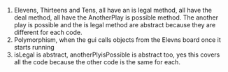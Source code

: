 1. Elevens, Thirteens and Tens, all have an is legal method, all have the deal method, all have the AnotherPlay is possible method. The another play is possible and the is legal method are abstract because they are different for each code.
2. Polymorphism, when the gui calls objects from the Elevns board once it starts running
3. isLegal is abstract, anotherPlyisPossible is abstract too, yes this covers all the code because the other code is the same for each.